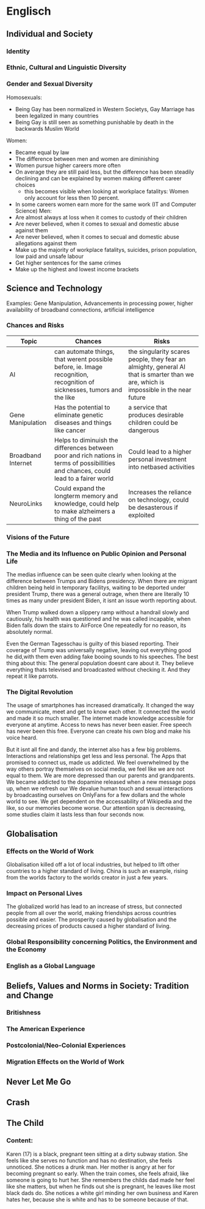 # Englisch
## Individual and Society
### Identity
### Ethnic, Cultural and Linguistic Diversity
### Gender and Sexual Diversity
Homosexuals:
- Being Gay has been normalized in Western Societys, Gay Marriage has been legalized in many countries
- Being Gay is still seen as something punishable by death in the backwards Muslim World

Women:
- Became equal by law
- The difference between men and women are diminishing
- Women pursue higher careers more often
- On average they are still paid less, but the difference has been steadily declining and can be explained by women making different
  career choices
  - this becomes visible when looking at workplace fatalitys: Women only account for less then 10 percent.
- In some careers women earn more for the same work (IT and Computer Science)
Men:
- Are almost always at loss when it comes to custody of their children
- Are never believed, when it comes to sexual and domestic abuse against them
- Are never believed, when it comes to secual and domestic abuse allegations against them
- Make up the majority of workplace fatalitys, suicides, prison population, low paid and unsafe labour
- Get higher sentences for the same crimes
- Make up the highest and lowest income brackets

## Science and Technology
Examples: Gene Manipulation, Advancements in processing power, higher availability of broadband connections, artificial intelligence

### Chances and Risks
| Topic     | Chances         | Risks |
| ---------- |  --------------- |  ------ |
| AI        | can automate things, that werent possible before, ie. Image  recognition, recognition of sicknesses, tumors and the like |the singularity scares people, they fear an almighty, general AI that is smarter than we are, which is impossible in the near future |
| Gene Manipulation | Has the potential to eliminate genetic diseases and things like cancer | a service that produces desirable children could be dangerous |
| Broadband Internet | Helps to diminuish the differences between poor and rich nations in terms of possibillities and chances, could lead to a fairer world | Could lead to a higher personal investment into netbased activities |
| NeuroLinks | Could expand the longterm memory and knowledge, could help to make alzheimers a thing of the past | Increases the reliance on technology, could be desasterous if exploited |




 
### Visions of the Future
### The Media and its Influence on Public Opinion and Personal Life
The medias influence can be seen quite clearly when looking at the difference between Trumps and Bidens presidency.
When there are migrant children being held in temporary facilitys, waiting to be deported under president Trump, there was a general
outrage, when there are literally 10 times as many under president Biden, it isnt an issue worth reporting about.

When Trump walked down a slippery ramp without a handrail slowly and cautiously, his health was questioned and he was called incapable,
when Biden falls down the stairs to AirForce One repeatedly for no reason, its absolutely normal.

Even the German Tagesschau is guilty of this biased reporting. Their coverage of Trump was universally negative, leaving out everything
good he did,with them even adding fake booing sounds to his speeches.
The best thing about this: The general population doesnt care about it. They believe everything thats televised and broadcasted without
checking it. And they repeat it like parrots.

### The Digital Revolution

The usage of smartphones has increased dramatically. It changed the way we communicate, meet and get to know each other. It connected
the world and made it so much smaller.
The internet made knowledge accessible for everyone at anytime. Access to news has never been easier.
Free speech has never been this free. Everyone can create his own blog and make his voice heard.

But it isnt all fine and dandy, the internet also has a few big problems.
Interactions and relationships get less and less personal. The Apps that promised to connect us, made us addicted.
We feel overwhelmed by the way others portray themselves on social media, we feel like we are not equal to them.
We are more depressed than our parents and grandparents. We became addicted to the dopamine released when a new message pops up, when
we refresh our We devalue human touch and sexual interactions by broadcasting ourselves on
OnlyFans for a few dollars and the whole world to see.
We get dependent on the accessability of Wikipedia and the like, so our memories become worse.
Our attention span is decreasing, some studies claim it lasts less than four seconds now.
## Globalisation
### Effects on the World of Work
Globalisation killed off a lot of local industries, but helped to lift other countries to a higher standard of living. China is such an example, rising from the worlds factory to the worlds creator in just a few years.
### Impact on Personal Lives
The globalized world has lead to an increase of stress, but connected people from all over the world, making friendships across countries possible and easier.
The prosperity caused by globalisation and the decreasing prices of products caused a higher standard of living.
### Global Responsibility concerning Politics, the Environment and the Economy
### English as a Global Language

## Beliefs, Values and Norms in Society: Tradition and Change
### Britishness
### The American Experience
### Postcolonial/Neo-Colonial Experiences
### Migration Effects on the World of Work

## Never Let Me Go
## Crash
## The Child
### Content:
Karen (17) is a black, pregnant teen sitting at a dirty subway station.
She feels like she serves no function and has no destination, she feels unnoticed.
She notices a drunk man.
Her mother is angry at her for becoming pregnant so early.
When the train comes, she feels afraid, like someone is going to hurt her.
She remembers the childs dad made her feel like she matters, but when he finds out she is pregnant, he leaves like most black dads do.
She notices a white girl minding her own business and Karen hates her, because she is white and has to be someone because of that.
## 
